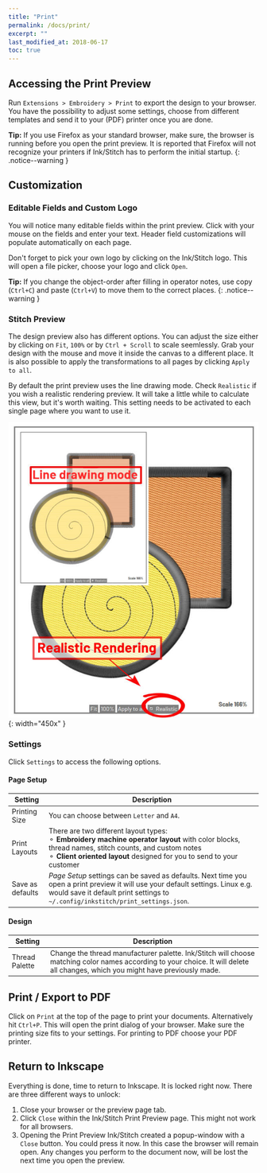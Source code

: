 ```yaml
---
title: "Print"
permalink: /docs/print/
excerpt: ""
last_modified_at: 2018-06-17
toc: true
---
```

## Accessing the Print Preview

Run `Extensions > Embroidery > Print` to export the design to your browser. You have the possibility to adjust some settings, choose from different templates and send it to your (PDF) printer once you are done.

**Tip:** If you use Firefox as your standard browser, make sure, the browser is running before you open the print preview. It is reported that Firefox will not recognize your printers if Ink/Stitch has to perform the initial startup.
{: .notice--warning }

## Customization

### Editable Fields and Custom Logo
You will notice many editable fields within the print preview. Click with your mouse on the fields and enter your text. Header field customizations will populate automatically on each page.

Don't forget to pick your own logo by clicking on the Ink/Stitch logo. This will open a file picker, choose your logo and click `Open`.

**Tip:** If you change the object-order after filling in operator notes, use copy (`Ctrl+C`) and paste (`Ctrl+V`) to move them to the correct places.
{: .notice--warning }

### Stitch Preview

The design preview also has different options. You can adjust the size either by clicking on `Fit`, `100%` or by `Ctrl + Scroll` to scale seemlessly. Grab your design with the mouse and move it inside the canvas to a different place. It is also possible to apply the transformations to all pages by clicking `Apply to all`.

By default the print preview uses the line drawing mode. Check `Realistic` if you wish a realistic rendering preview. It will take a little while to calculate this view, but it's worth waiting. This setting needs to be activated to each single page where you want to use it.

![Line Drawing and Realistic render](/assets/images/docs/en/print-realistic-rendering.jpg){: width="450x" }

### Settings

Click `Settings` to access the following options.

#### Page Setup

Setting|Description
---|---
Printing Size|You can choose between `Letter` and `A4`.
Print Layouts|There are two different layout types:<br />⚬ **Embroidery machine operator layout** with color blocks, thread names, stitch counts, and custom notes<br />⚬ **Client oriented layout** designed for you to send to your customer
Save as defaults|*Page Setup* settings can be saved as defaults. Next time you open a print preview it will use your default settings. Linux e.g. would save it default print settings to `~/.config/inkstitch/print_settings.json`.

#### Design

Setting|Description
---|---
Thread Palette|Change the thread manufacturer palette. Ink/Stitch will choose matching color names according to your choice. It will delete all changes, which you might have previously made.

## Print / Export to PDF

Click on `Print` at the top of the page to print your documents. Alternatively hit `Ctrl+P`. This will open the print dialog of your browser. Make sure the printing size fits to your settings. For printing to PDF choose your PDF printer.

## Return to Inkscape

Everything is done, time to return to Inkscape. It is locked right now. There are three different ways to unlock:

1. Close your browser or the preview page tab.
2. Click `Close` within the Ink/Stitch Print Preview page. This might not work for all browsers.
3. Opening the Print Preview Ink/Stitch created a popup-window with a `Close` button. You could press it now. In this case the browser will remain open. Any changes you perform to the document now, will be lost the next time you open the preview.
